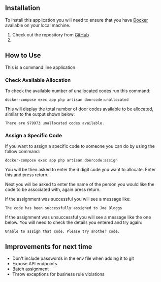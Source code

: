 ## Installation

To install this application you will need to ensure that you have [Docker](https://www.docker.com) available on your local machine.

1. Check out the repository from [GitHub](https://github.com/burgiuk/intellicore)
2. 

## How to Use
This is a command line application

### Check Available Allocation
To check the available number of unallocated codes run this command:
```shell
docker-compose exec app php artisan doorcode:unallocated
```
This will display the total number of door codes available to be allocated, similar to the output shown below:
```text
There are 979973 unallocated codes available.
```

### Assign a Specific Code 
If you want to assign a specific code to someone you can do by using the follow command:
```shell
docker-compose exec app php artisan doorcode:assign
```
You will be then asked to enter the 6 digit code you want to allocate. Enter this and press return.

Next you will be asked to enter the name of the person you would like the code to be associated with, again press return.

If the assignment was successful you will see a message like:
```text
The code has been successfully assigned to Joe Bloggs
```
If the assignment was unsuccessful you will see a message like the one below. You will need to check the details you entered and try again:
```text
Unable to assign that code. Please try another code.
```

## Improvements for next time

- Don't include passwords in the env file when adding it to git
- Expose API endpoints
- Batch assignment
- Throw exceptions for business rule violations
